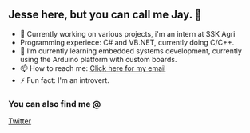 ## Jesse here, but you can call me Jay. 👋

- 🔭 Currently working on various projects, i'm an intern at SSK Agri
- Programming experiece: C# and VB.NET, currently doing C/C++.
- 🌱 I’m currently learning embedded systems development, currently using the Arduino platform with custom boards.
- 📫 How to reach me: <a href="mailto:jessedaviids@gmail.com">Click here for my email</a>
- ⚡ Fun fact: I'm an introvert.


### You can also find me @
[Twitter](https://twitter.com/LifeAndJayys)

